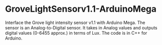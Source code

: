 # GroveLightSensorv1.1-ArduinoMega
Interface the Grove light intensity sensor v1.1 with Arduino Mega. The sensor is an Analog-to-Digital sensor. It takes in Analog values and outputs digital values (0-6455 approx.) in terms of Lux. The code is in C++ for Arduino. 
